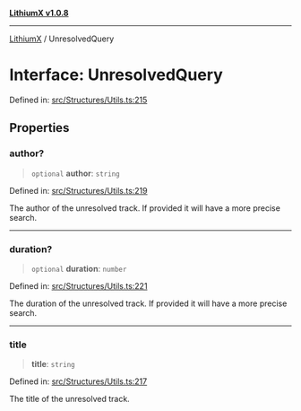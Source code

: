 [**LithiumX v1.0.8**](../README.md)

***

[LithiumX](../globals.md) / UnresolvedQuery

# Interface: UnresolvedQuery

Defined in: [src/Structures/Utils.ts:215](https://github.com/anantix-network/LithiumX/blob/6d83bed841f7c0d8766531c5310768bcb05e7f91/src/Structures/Utils.ts#L215)

## Properties

### author?

> `optional` **author**: `string`

Defined in: [src/Structures/Utils.ts:219](https://github.com/anantix-network/LithiumX/blob/6d83bed841f7c0d8766531c5310768bcb05e7f91/src/Structures/Utils.ts#L219)

The author of the unresolved track. If provided it will have a more precise search.

***

### duration?

> `optional` **duration**: `number`

Defined in: [src/Structures/Utils.ts:221](https://github.com/anantix-network/LithiumX/blob/6d83bed841f7c0d8766531c5310768bcb05e7f91/src/Structures/Utils.ts#L221)

The duration of the unresolved track. If provided it will have a more precise search.

***

### title

> **title**: `string`

Defined in: [src/Structures/Utils.ts:217](https://github.com/anantix-network/LithiumX/blob/6d83bed841f7c0d8766531c5310768bcb05e7f91/src/Structures/Utils.ts#L217)

The title of the unresolved track.
